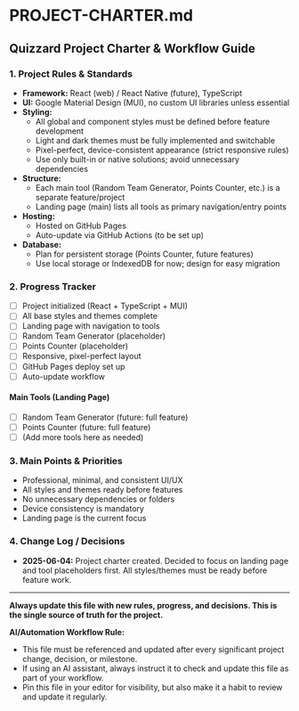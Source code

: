 # PROJECT-CHARTER.md

## Quizzard Project Charter & Workflow Guide

### 1. Project Rules & Standards

- **Framework:** React (web) / React Native (future), TypeScript
- **UI:** Google Material Design (MUI), no custom UI libraries unless essential
- **Styling:**
  - All global and component styles must be defined before feature development
  - Light and dark themes must be fully implemented and switchable
  - Pixel-perfect, device-consistent appearance (strict responsive rules)
  - Use only built-in or native solutions; avoid unnecessary dependencies
- **Structure:**
  - Each main tool (Random Team Generator, Points Counter, etc.) is a separate feature/project
  - Landing page (main) lists all tools as primary navigation/entry points
- **Hosting:**
  - Hosted on GitHub Pages
  - Auto-update via GitHub Actions (to be set up)
- **Database:**
  - Plan for persistent storage (Points Counter, future features)
  - Use local storage or IndexedDB for now; design for easy migration

### 2. Progress Tracker

- [ ] Project initialized (React + TypeScript + MUI)
- [ ] All base styles and themes complete
- [ ] Landing page with navigation to tools
- [ ] Random Team Generator (placeholder)
- [ ] Points Counter (placeholder)
- [ ] Responsive, pixel-perfect layout
- [ ] GitHub Pages deploy set up
- [ ] Auto-update workflow

#### **Main Tools (Landing Page)**

- [ ] Random Team Generator (future: full feature)
- [ ] Points Counter (future: full feature)
- [ ] (Add more tools here as needed)

### 3. Main Points & Priorities

- Professional, minimal, and consistent UI/UX
- All styles and themes ready before features
- No unnecessary dependencies or folders
- Device consistency is mandatory
- Landing page is the current focus

### 4. Change Log / Decisions

- **2025-06-04:** Project charter created. Decided to focus on landing page and tool placeholders first. All styles/themes must be ready before feature work.

---

**Always update this file with new rules, progress, and decisions. This is the single source of truth for the project.**

**AI/Automation Workflow Rule:**

- This file must be referenced and updated after every significant project change, decision, or milestone.
- If using an AI assistant, always instruct it to check and update this file as part of your workflow.
- Pin this file in your editor for visibility, but also make it a habit to review and update it regularly.
